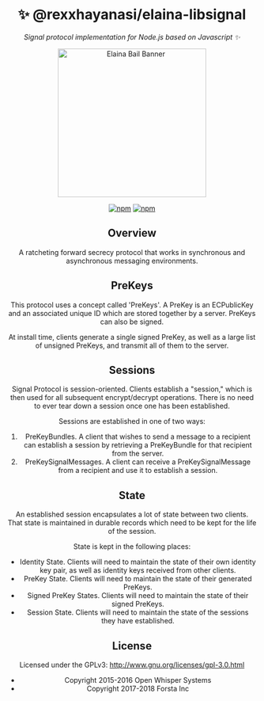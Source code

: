<div align="center">
  <h1>✨ @rexxhayanasi/elaina-libsignal</h1>
  <p><em>Signal protocol implementation for Node.js based on Javascript ✨</em></p>

  <img src="https://files.catbox.moe/dmz2fn.jpg" width="300" alt="Elaina Bail Banner" />
  
[![npm](https://img.shields.io/npm/v/@rexxhayanasi/elaina-libsignal.svg)](https://www.npmjs.com/package/@rexxhayanasi/elaina-libsignal)
[![npm](https://img.shields.io/npm/l/@rexxhayanasi/elaina-libsignal.svg)](https://github.com/ForstaLabs/@rexxhayanasi/elaina-libsignal)


Overview
--------
A ratcheting forward secrecy protocol that works in synchronous and
asynchronous messaging environments.


PreKeys
--------
This protocol uses a concept called 'PreKeys'. A PreKey is an ECPublicKey and
an associated unique ID which are stored together by a server. PreKeys can also
be signed.

At install time, clients generate a single signed PreKey, as well as a large
list of unsigned PreKeys, and transmit all of them to the server.


Sessions
--------
Signal Protocol is session-oriented. Clients establish a "session," which is
then used for all subsequent encrypt/decrypt operations. There is no need to
ever tear down a session once one has been established.

Sessions are established in one of two ways:

1. PreKeyBundles. A client that wishes to send a message to a recipient can
   establish a session by retrieving a PreKeyBundle for that recipient from the
   server.
2. PreKeySignalMessages. A client can receive a PreKeySignalMessage from a
   recipient and use it to establish a session.


State
--------
An established session encapsulates a lot of state between two clients. That
state is maintained in durable records which need to be kept for the life of
the session.

State is kept in the following places:

* Identity State. Clients will need to maintain the state of their own identity
  key pair, as well as identity keys received from other clients.
* PreKey State. Clients will need to maintain the state of their generated
  PreKeys.
* Signed PreKey States. Clients will need to maintain the state of their signed
  PreKeys.
* Session State. Clients will need to maintain the state of the sessions they
  have established.


License
--------
Licensed under the GPLv3: http://www.gnu.org/licenses/gpl-3.0.html

* Copyright 2015-2016 Open Whisper Systems
* Copyright 2017-2018 Forsta Inc
